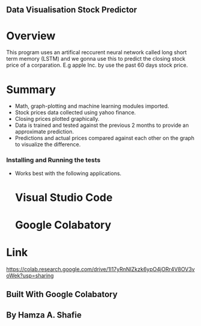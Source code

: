 ## Data Visualisation Stock Predictor

# Overview
This program uses an artifical reccurent neural network called long short term memory (LSTM) and we gonna use this to predict the closing stock price of a corparation. E.g apple Inc. by use the past 60 days stock price.

# Summary
- Math, graph-plotting and machine learning modules imported.
- Stock prices data collected using yahoo finance.
- Closing prices plotted graphically.
- Data is trained and tested against the previous 2 months to provide an approximate prediction.
- Predictions and actual prices compared against each other on the graph to visualize the difference.


### Installing and Running the tests

- Works best with the following applications.

  # Visual Studio Code
  # Google Colabatory

# Link

https://colab.research.google.com/drive/1l17yRnNIZkzk6ypO4jORr4V8OV3voWek?usp=sharing

## Built With Google Colabatory
## By Hamza A. Shafie
